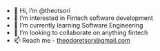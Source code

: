 - 👋 Hi, I’m @theotsori
- 👀 I’m interested in Fintech software development
- 🌱 I’m currently learning Software Engineering
- 💞️ I’m looking to collaborate on anything fintech
- 📫 Reach me - theodoretsori@gmail.com

<!---
theotsori/theotsori is a ✨ special ✨ repository.
--->
